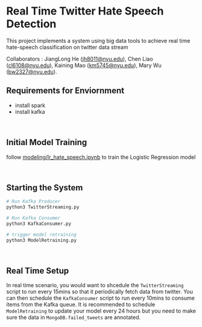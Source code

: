 # Real Time Twitter Hate Speech Detection
This project implements a system using big data tools to achieve real time hate-speech classification on twitter data stream

Collaborators : JiangLong He (jh8011@nyu.edu), Chen Liao (cl6108@nyu.edu), Kaining Mao (km5745@nyu.edu), Mary Wu (bw2327@nyu.edu).
<br>

## Requirements for Enviornment
- install spark
- install kafka

<br>

## Initial Model Training
follow [modeling/lr_hate_speech.ipynb](modeling/lr_hate_speech.ipynb) to train the Logistic Regression model

<br>


## Starting the System
```bash
# Run Kafka Producer
python3 TwitterStreaming.py
```
```bash
# Run Kafka Consumer
python3 KafkaConsumer.py
```
```bash
# trigger model retraining
python3 ModelRetraining.py
```

<br>

## Real Time Setup
In real time scenario, you would want to shcedule the `TwitterStreaming` script to run every 15mins so that it periodically fetch data from twitter. You can then schedule the `KafkaConsumer` script to run every 10mins to consume items from the Kafka queue. It is recommended to schedule `ModelRetraining` to update your model every 24 hours but you need to make sure the data in `MongoDB.failed_tweets` are annotated.
